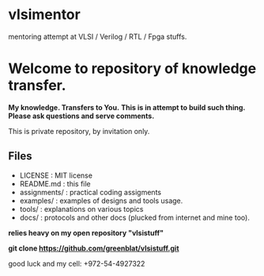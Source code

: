 # vlsimentor
mentoring attempt at VLSI / Verilog / RTL / Fpga stuffs.

# Welcome to repository of knowledge transfer.
**My knowledge. Transfers to You.** 
**This is in attempt to build  such thing. Please ask questions and serve comments.**

This is private repository, by invitation only.


## Files

- LICENSE  : MIT license
- README.md  : this file
- assignments/  : practical coding assigments
- examples/     : examples of designs and tools usage.
- tools/        : explanations on various topics
- docs/        :  protocols  and other docs (plucked from internet and mine too).

**relies heavy on my open repository "vlsistuff"**

**git clone https://github.com/greenblat/vlsistuff.git**

good luck and my cell: +972-54-4927322

